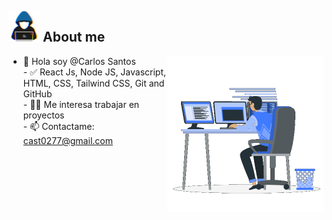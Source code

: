 ## <picture><img src = "https://github.com/0xAbdulKhalid/0xAbdulKhalid/raw/main/assets/mdImages/about_me.gif" width = 50px></picture> **About me**

<picture> <img align="right" src="https://github.com/0xAbdulKhalid/0xAbdulKhalid/raw/main/assets/mdImages/Right_Side.gif" width = 250px></picture>

- 👋 Hola soy @Carlos Santos<br>- ✅ React Js, Node JS, Javascript, HTML, CSS, Tailwind CSS, Git and GitHub<br>- 🧑‍💻 Me interesa trabajar en proyectos   <br>- 📫 Contactame: cast0277@gmail.com

